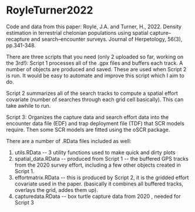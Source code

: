 # RoyleTurner2022
Code and data from this paper:
Royle, J.A. and Turner, H., 2022. Density estimation in terrestrial chelonian populations using spatial capture–recapture and search–encounter surveys. Journal of Herpetology, 56(3), pp.341-348.

There are three scripts that you need (only 2 uploaded so far, working on the 3rd!):
Script 1 processes all of the .gpx files and buffers each track. A number of objects are produced and saved. These are used when Script 2 is run.  It would be easy to automate and improve this script which I aim to do.

Script 2 summarizes all of the search tracks to compute a spatial effort covariate (number of searches through each grid cell basically). This can take awhile to run. 

Script 3: Organizes the capture data and search effort data into the encounter data file (EDF) and trap deployment file (TDF) that SCR models require. Then some SCR models are fitted using the oSCR package. 

There are a number of .RData files included as well:
   1. utils.RData -- 3 utility functions used to make quick and dirty plots
   2. spatial_data.RData -- produced from Script 1 -- the buffered GPS tracks from the 2020 survey effort, including a few other objects created in Script 1.
   3. effortmatrix.RData -- this is produced by Script 2, it is the gridded effort covariate used in the paper. (basically it combines all buffered tracks, overlays the grid, addes them up).
   4. capturedata.RData -- box turtle capture data from 2020 , needed for Script 3

      
